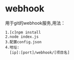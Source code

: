# webhook
用于git的webhook服务,用法：<br>
  ````
  1.[c]npm install
  2.node index.js
  3.配置config.json
  4.地址:
    [ip]:[port]/webhook/[项目名]
  ````